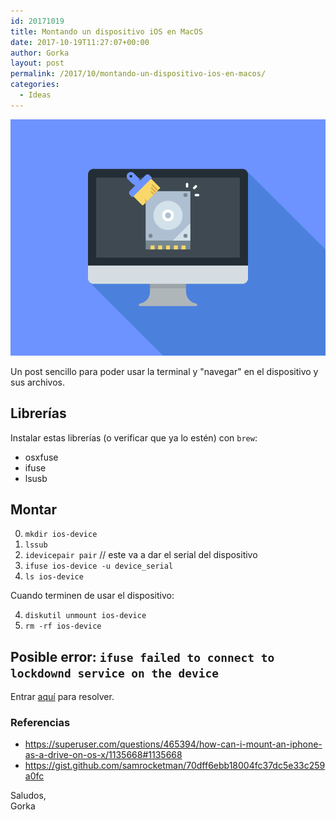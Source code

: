 ```yaml
---
id: 20171019
title: Montando un dispositivo iOS en MacOS
date: 2017-10-19T11:27:07+00:00
author: Gorka
layout: post
permalink: /2017/10/montando-un-dispositivo-ios-en-macos/
categories:
  - Ideas
---
```

<img style="margin: auto;" src="/public/img/2017/10/hard-drive.png" alt="Hard Drive" />

Un post sencillo para poder usar la terminal y "navegar" en el dispositivo y sus archivos.


## Librerías

Instalar estas librerías (o verificar que ya lo estén) con `brew`:

- osxfuse
- ifuse
- lsusb


## Montar

0. `mkdir ios-device`
1. `lssub`
2. `idevicepair pair` // este va a dar el serial del dispositivo
3. `ifuse ios-device -u device_serial`
4. `ls ios-device`

Cuando terminen de usar el dispositivo:

4. `diskutil unmount ios-device`
5. `rm -rf ios-device`


## Posible error: `ifuse failed to connect to lockdownd service on the device`

Entrar [aquí](https://gist.github.com/samrocketman/70dff6ebb18004fc37dc5e33c259a0fc#gistcomment-2140745) para resolver.


### Referencias

- https://superuser.com/questions/465394/how-can-i-mount-an-iphone-as-a-drive-on-os-x/1135668#1135668
- https://gist.github.com/samrocketman/70dff6ebb18004fc37dc5e33c259a0fc


Saludos,<br />
Gorka
